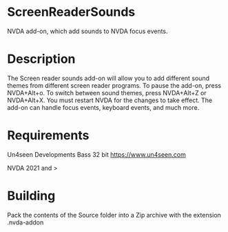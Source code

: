 # ScreenReaderSounds
NVDA add-on, which add sounds to NVDA focus events.
# Description
The Screen reader sounds add-on will allow you to add different sound themes from different screen reader programs. To pause the add-on, press NVDA+Alt+o. To switch between sound themes, press NVDA+Alt+Z or NVDA+Alt+X. You must restart NVDA for the changes to take effect.
The add-on can handle focus events, keyboard events, and much more.
# Requirements
Un4seen Developments Bass 32 bit
https://www.un4seen.com

NVDA 2021 and >

# Building
Pack the contents of the Source folder into a Zip archive with the extension .nvda-addon
